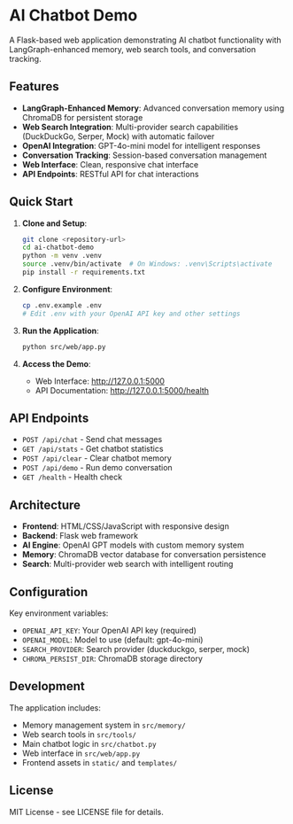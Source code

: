 # AI Chatbot Demo

A Flask-based web application demonstrating AI chatbot functionality with LangGraph-enhanced memory, web search tools, and conversation tracking.

## Features

- **LangGraph-Enhanced Memory**: Advanced conversation memory using ChromaDB for persistent storage
- **Web Search Integration**: Multi-provider search capabilities (DuckDuckGo, Serper, Mock) with automatic failover
- **OpenAI Integration**: GPT-4o-mini model for intelligent responses
- **Conversation Tracking**: Session-based conversation management
- **Web Interface**: Clean, responsive chat interface
- **API Endpoints**: RESTful API for chat interactions

## Quick Start

1. **Clone and Setup**:
   ```bash
   git clone <repository-url>
   cd ai-chatbot-demo
   python -m venv .venv
   source .venv/bin/activate  # On Windows: .venv\Scripts\activate
   pip install -r requirements.txt
   ```

2. **Configure Environment**:
   ```bash
   cp .env.example .env
   # Edit .env with your OpenAI API key and other settings
   ```

3. **Run the Application**:
   ```bash
   python src/web/app.py
   ```

4. **Access the Demo**:
   - Web Interface: http://127.0.0.1:5000
   - API Documentation: http://127.0.0.1:5000/health

## API Endpoints

- `POST /api/chat` - Send chat messages
- `GET /api/stats` - Get chatbot statistics
- `POST /api/clear` - Clear chatbot memory
- `POST /api/demo` - Run demo conversation
- `GET /health` - Health check

## Architecture

- **Frontend**: HTML/CSS/JavaScript with responsive design
- **Backend**: Flask web framework
- **AI Engine**: OpenAI GPT models with custom memory system
- **Memory**: ChromaDB vector database for conversation persistence
- **Search**: Multi-provider web search with intelligent routing

## Configuration

Key environment variables:
- `OPENAI_API_KEY`: Your OpenAI API key (required)
- `OPENAI_MODEL`: Model to use (default: gpt-4o-mini)
- `SEARCH_PROVIDER`: Search provider (duckduckgo, serper, mock)
- `CHROMA_PERSIST_DIR`: ChromaDB storage directory

## Development

The application includes:
- Memory management system in `src/memory/`
- Web search tools in `src/tools/`
- Main chatbot logic in `src/chatbot.py`
- Web interface in `src/web/app.py`
- Frontend assets in `static/` and `templates/`

## License

MIT License - see LICENSE file for details.